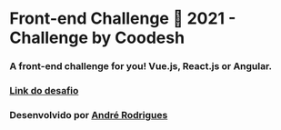 # Front-end Challenge 🏅 2021 - Challenge by Coodesh

### A front-end challenge for you! Vue.js, React.js or Angular.

### [Link do desafio](https://lab.coodesh.com/public-challenges/front-end-challenge-2021)

### Desenvolvido por [André Rodrigues](https://www.linkedin.com/in/andr%C3%A9-rodrigues-86369544/)
